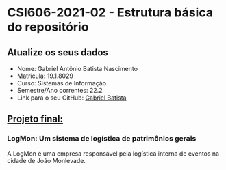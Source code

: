 # **CSI606-2021-02 - Estrutura básica do repositório**

## Atualize os seus dados

- Nome: Gabriel Antônio Batista Nascimento
- Matrícula: 19.1.8029
- Curso: Sistemas de Informação
- Semestre/Ano correntes: 22.2
- Link para o seu GitHub: [Gabriel Batista](https://github.com/gabriel-abn)

## [Projeto final:](./Projeto/README.md)

### LogMon: Um sistema de logística de patrimônios gerais

A LogMon é uma empresa responsável pela logística interna de eventos na cidade de João Monlevade.

